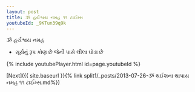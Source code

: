 ```yaml
---
layout: post
title: ૐ હર્યશ્વય નમહ ૧૧ ટાઈમ્સ
youtubeId: _9KTun39q9k
---
```

 
 
 ૐ હર્યશ્વય નમહ  
 
 -  સૂર્યનું રૂપ કોણ છે જેની પાસે લીલા ઘોડા છે 
 
  
 
  
 
 
 
 
 
 


{% include youtubePlayer.html id=page.youtubeId %}
 
[Next]({{ site.baseurl }}{% link  split1/_posts/2013-07-26-ૐ થઈશના થાપાય નમહ ૧૧ ટાઈમ્સ.md%})
 
